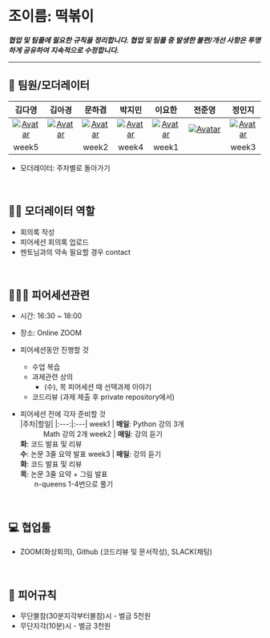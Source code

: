 # 조이름: 떡볶이



***협업 및 팀플에 필요한 규칙을 정리합니다. 협업 및 팀플 중 발생한 불편/개선 사항은 투명하게 공유하여 지속적으로 수정합니다.***

---

## 👋 팀원/모더레이터

|김다영|김아경|문하겸|박지민|이요한|전준영|정민지|
|:---:|:---:|:---:|:---:|:---:|:---:|:---:|
| [![Avatar](https://avatars.githubusercontent.com/u/68893924?v=4)](https://github.com/keemdy) |[![Avatar](https://avatars.githubusercontent.com/u/70522267?v=4)](https://github.com/EP000)| [![Avatar](https://avatars.githubusercontent.com/u/44228269?v=4)](https://github.com/ddobokki) | [![Avatar](https://avatars.githubusercontent.com/u/82632580?v=4)](https://github.com/ddeokbboki-good) | [![Avatar](https://avatars.githubusercontent.com/u/49181231?v=4)](https://github.com/l-yohai) | [![Avatar](https://avatars.githubusercontent.com/u/50571795?v=4)](https://github.com/20180707jun) | [![Avatar](https://avatars.githubusercontent.com/u/45448731?v=4)](https://github.com/minji-o-j) |
|week5|　　|week2|week4|week1|　　　	　		　　　	|week3|

- 모더레이터: 주차별로 돌아가기
<br>

## 🙋‍♂️ 모더레이터 역할

- 회의록 작성 
- 피어세션 회의록 업로드
- 멘토님과의 약속 필요할 경우 contact
<br>

## 🧑‍🤝‍🧑 피어세션관련

- 시간: 16:30 ~ 18:00
- 장소: Online ZOOM

- 피어세션동안 진행할 것

  - 수업 복습
  - 과제관련 상의
    - (수), 목 피어세션 때 선택과제 이야기
  - 코드리뷰 (과제 제출 후 private repository에서)

- 피어세션 전에 각자 준비할 것  
  |주차|할일|
  |:---:|:---|
  week1 | **매일**: Python 강의 3개<br>　 　　Math 강의 2개
  week2 | **매일**: 강의 듣기<br>**화**: 코드 발표 및 리뷰<br>**수**: 논문 3줄 요약 발표
  week3 | **매일**: 강의 듣기<br>**화**: 코드 발표 및 리뷰<br>**목**: 논문 3줄 요약 + 그림 발표<br>　　n-queens 1-4번으로 풀기
<br>

## 💻 협업툴
- ZOOM(화상회의), Github (코드리뷰 및 문서작성), SLACK(채팅)
<br>

## 🤙 피어규칙

- 무단불참(30분지각부터불참)시 - 벌금 5천원
- 무단지각(10분)시 - 벌금 3천원
